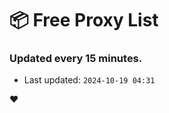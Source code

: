 # :package: Free Proxy List
### Updated every 15 minutes.

- Last updated: `2024-10-19 04:31`

:heart:
